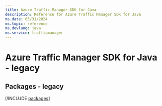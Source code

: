 ```yaml
---
title: Azure Traffic Manager SDK for Java
description: Reference for Azure Traffic Manager SDK for Java
ms.date: 05/31/2024
ms.topic: reference
ms.devlang: java
ms.service: trafficmanager
---
```

# Azure Traffic Manager SDK for Java - legacy
## Packages - legacy
[!INCLUDE [packages](traffic-manager-index.md)]